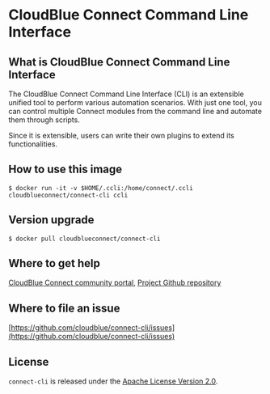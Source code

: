 # CloudBlue Connect Command Line Interface

## What is CloudBlue Connect Command Line Interface

The CloudBlue Connect Command Line Interface (CLI) is an extensible unified tool to perform various automation scenarios. With just one tool, you can control multiple Connect modules from the command line and automate them through scripts.

Since it is extensible, users can write their own plugins to extend its functionalities.


## How to use this image

```
$ docker run -it -v $HOME/.ccli:/home/connect/.ccli cloudblueconnect/connect-cli ccli
```

## Version upgrade

```
$ docker pull cloudblueconnect/connect-cli
```

## Where to get help

[CloudBlue Connect community portal](https://connect.cloudblue.com/community/sdk/cli/), [Project Github repository](https://github.com/cloudblue/connect-cli)


## Where to file an issue

[https://github.com/cloudblue/connect-cli/issues](https://github.com/cloudblue/connect-cli/issues)

## License

`connect-cli` is released under the [Apache License Version 2.0](https://www.apache.org/licenses/LICENSE-2.0).